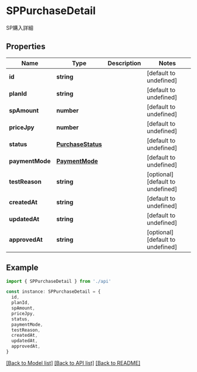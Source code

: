 # SPPurchaseDetail

SP購入詳細

## Properties

| Name            | Type                                    | Description | Notes                             |
| --------------- | --------------------------------------- | ----------- | --------------------------------- |
| **id**          | **string**                              |             | [default to undefined]            |
| **planId**      | **string**                              |             | [default to undefined]            |
| **spAmount**    | **number**                              |             | [default to undefined]            |
| **priceJpy**    | **number**                              |             | [default to undefined]            |
| **status**      | [**PurchaseStatus**](PurchaseStatus.md) |             | [default to undefined]            |
| **paymentMode** | [**PaymentMode**](PaymentMode.md)       |             | [default to undefined]            |
| **testReason**  | **string**                              |             | [optional] [default to undefined] |
| **createdAt**   | **string**                              |             | [default to undefined]            |
| **updatedAt**   | **string**                              |             | [default to undefined]            |
| **approvedAt**  | **string**                              |             | [optional] [default to undefined] |

## Example

```typescript
import { SPPurchaseDetail } from './api'

const instance: SPPurchaseDetail = {
  id,
  planId,
  spAmount,
  priceJpy,
  status,
  paymentMode,
  testReason,
  createdAt,
  updatedAt,
  approvedAt,
}
```

[[Back to Model list]](../README.md#documentation-for-models) [[Back to API list]](../README.md#documentation-for-api-endpoints) [[Back to README]](../README.md)
